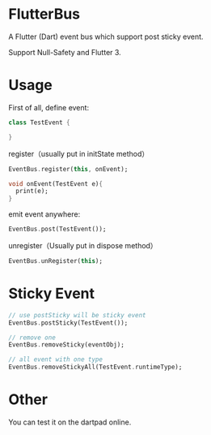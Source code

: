 # FlutterBus
A Flutter (Dart) event bus which support post sticky event.

Support Null-Safety and Flutter 3.



# Usage

First of all, define event:

```dart
class TestEvent {

}
```

register（usually put in initState method）

```dart
EventBus.register(this, onEvent);

void onEvent(TestEvent e){
  print(e);
}
```

emit event anywhere:

```dart
EventBus.post(TestEvent());
```

unregister（Usually put in dispose method）

```dart
EventBus.unRegister(this);
```

# Sticky Event

```dart
// use postSticky will be sticky event
EventBus.postSticky(TestEvent());

// remove one
EventBus.removeSticky(eventObj);

// all event with one type
EventBus.removeStickyAll(TestEvent.runtimeType);
```

# Other

You can test it on the dartpad online.

